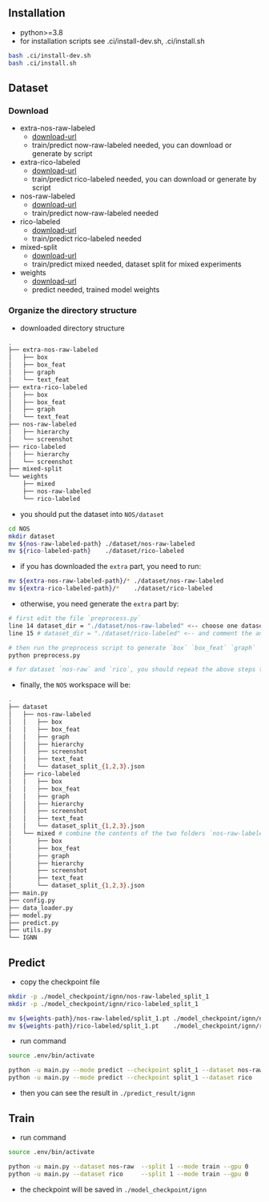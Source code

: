 ## Installation

- python>=3.8
- for installation scripts see .ci/install-dev.sh, .ci/install.sh

```sh
bash .ci/install-dev.sh
bash .ci/install.sh
```

## Dataset

### Download

- extra-nos-raw-labeled
    - [download-url](https://drive.google.com/file/d/1PGznhGlPKjEXatq0Sh3cVUuqx5beOfHF/view?usp=sharing)
    - train/predict now-raw-labeled needed, you can download or generate by script
- extra-rico-labeled
    - [download-url](https://drive.google.com/file/d/1MwuhkmBbyLtWzBKyRWf8oaVofwKu1rp5/view?usp=sharing)
    - train/predict rico-labeled needed, you can download or generate by script
- nos-raw-labeled
    - [download-url](https://drive.google.com/file/d/1L0TofPa66H98vM86beLMjswpveLjoHTT/view?usp=sharing)
    - train/predict now-raw-labeled needed
- rico-labeled
    - [download-url](https://drive.google.com/file/d/11MLqeLgibZo2jPf9UuQtJPe08aPqxNJS/view?usp=sharing)
    - train/predict rico-labeled needed
- mixed-split 
    - [download-url](https://drive.google.com/file/d/19CQATtbjdSmuMV5CF6m4rRe7mqk_uL3T/view?usp=sharing)
    - train/predict mixed needed, dataset split for mixed experiments
- weights
    - [download-url](https://drive.google.com/file/d/1zV2s5r74GLxNlwJJsUKS8o4TrAR85R0X/view?usp=sharing)
    - predict needed, trained model weights

### Organize the directory structure

- downloaded directory structure

```sh
.
├── extra-nos-raw-labeled
│   ├── box
│   ├── box_feat
│   ├── graph
│   └── text_feat
├── extra-rico-labeled
│   ├── box
│   ├── box_feat
│   ├── graph
│   └── text_feat
├── nos-raw-labeled
│   ├── hierarchy
│   └── screenshot
├── rico-labeled
│   ├── hierarchy
│   └── screenshot
├── mixed-split
└── weights
    ├── mixed
    ├── nos-raw-labeled
    └── rico-labeled
```

- you should put the dataset into `NOS/dataset`

```sh
cd NOS
mkdir dataset
mv ${nos-raw-labeled-path} ./dataset/nos-raw-labeled
mv ${rico-labeled-path}    ./dataset/rico-labeled
```

- if you has downloaded the `extra` part, you need to run:

```sh
mv ${extra-nos-raw-labeled-path}/* ./dataset/nos-raw-labeled
mv ${extra-rico-labeled-path}/*    ./dataset/rico-labeled
```

- otherwise, you need generate the `extra` part by:

```sh
# first edit the file `preprocess.py`
line 14 dataset_dir = "./dataset/nos-raw-labeled" <-- choose one dataset
line 15 # dataset_dir = "./dataset/rico-labeled" <-- and comment the another line

# then run the preprocess script to generate `box` `box_feat` `graph` `text_feat` (about 30min per dataset)
python preprocess.py

# for dataset `nos-raw` and `rico`, you should repeat the above steps twice
```

- finally, the `NOS` workspace will be:

```sh
.
├── dataset
│   ├── nos-raw-labeled
│   │   ├── box
│   │   ├── box_feat
│   │   ├── graph
│   │   ├── hierarchy
│   │   ├── screenshot
│   │   ├── text_feat
│   │   └── dataset_split_{1,2,3}.json
│   ├── rico-labeled
│   │   ├── box
│   │   ├── box_feat
│   │   ├── graph
│   │   ├── hierarchy
│   │   ├── screenshot
│   │   ├── text_feat
│   │   └── dataset_split_{1,2,3}.json
│   └── mixed # combine the contents of the two folders `nos-raw-labeled` and `rico-labeled`
│       ├── box
│       ├── box_feat
│       ├── graph
│       ├── hierarchy
│       ├── screenshot
│       ├── text_feat
│       └── dataset_split_{1,2,3}.json
├── main.py
├── config.py
├── data_loader.py
├── model.py
├── predict.py
├── utils.py
└── IGNN
```

## Predict

- copy the checkpoint file

```sh
mkdir -p ./model_checkpoint/ignn/nos-raw-labeled_split_1
mkdir -p ./model_checkpoint/ignn/rico-labeled_split_1

mv ${weights-path}/nos-raw-labeled/split_1.pt ./model_checkpoint/ignn/nos-raw-labeled_split_1
mv ${weights-path}/rico-labeled/split_1.pt    ./model_checkpoint/ignn/rico-labeled_split_1
```

- run command

```sh
source .env/bin/activate

python -u main.py --mode predict --checkpoint split_1 --dataset nos-raw --split 1 --gpu 0
python -u main.py --mode predict --checkpoint split_1 --dataset rico    --split 1 --gpu 0
```

- then you can see the result in `./predict_result/ignn`

## Train

- run command

```sh
source .env/bin/activate

python -u main.py --dataset nos-raw  --split 1 --mode train --gpu 0
python -u main.py --dataset rico     --split 1 --mode train --gpu 0
```

- the checkpoint will be saved in `./model_checkpoint/ignn`